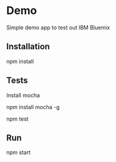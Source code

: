 # Demo

Simple demo app to test out IBM Bluemix

## Installation

npm install

## Tests

Install mocha

npm install mocha -g

npm test 

## Run

npm start

